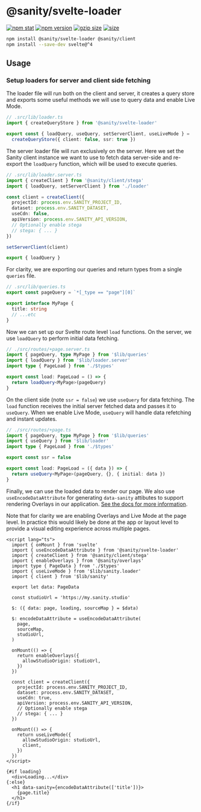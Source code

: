 # @sanity/svelte-loader

[![npm stat](https://img.shields.io/npm/dm/@sanity/svelte-loader.svg?style=flat-square)](https://npm-stat.com/charts.html?package=@sanity/svelte-loader)
[![npm version](https://img.shields.io/npm/v/@sanity/svelte-loader.svg?style=flat-square)](https://www.npmjs.com/package/@sanity/svelte-loader)
[![gzip size][gzip-badge]][bundlephobia]
[![size][size-badge]][bundlephobia]

```sh
npm install @sanity/svelte-loader @sanity/client
npm install --save-dev svelte@^4
```

## Usage

### Setup loaders for server and client side fetching

The loader file will run both on the client and server, it creates a query store and exports some useful methods we will use to query data and enable Live Mode.

```ts
// .src/lib/loader.ts
import { createQueryStore } from '@sanity/svelte-loader'

export const { loadQuery, useQuery, setServerClient, useLiveMode } =
  createQueryStore({ client: false, ssr: true })
```

The server loader file will run exclusively on the server. Here we set the Sanity client instance we want to use to fetch data server-side and re-export the `loadQuery` function, which will be used to execute queries.

```ts
// .src/lib/loader.server.ts
import { createClient } from '@sanity/client/stega'
import { loadQuery, setServerClient } from './loader'

const client = createClient({
  projectId: process.env.SANITY_PROJECT_ID,
  dataset: process.env.SANITY_DATASET,
  useCdn: false,
  apiVersion: process.env.SANITY_API_VERSION,
  // Optionally enable stega
  // stega: { ... }
})

setServerClient(client)

export { loadQuery }
```

For clarity, we are exporting our queries and return types from a single `queries` file.

```ts
// .src/lib/queries.ts
export const pageQuery = `*[_type == "page"][0]`

export interface MyPage {
  title: string
  // ...etc
}
```

Now we can set up our Svelte route level `load` functions. On the server, we use `loadQuery` to perform initial data fetching.

```ts
// ./src/routes/+page.server.ts
import { pageQuery, type MyPage } from '$lib/queries'
import { loadQuery } from '$lib/loader.server'
import type { PageLoad } from './$types'

export const load: PageLoad = () => {
  return loadQuery<MyPage>(pageQuery)
}
```

On the client side (note `ssr = false`) we use `useQuery` for data fetching. The `load` function receives the initial server fetched data and passes it to `useQuery`. When we enable Live Mode, `useQuery` will handle data refetching and instant updates.

```ts
// ./src/routes/+page.ts
import { pageQuery, type MyPage } from '$lib/queries'
import { useQuery } from '$lib/loader'
import type { PageLoad } from './$types'

export const ssr = false

export const load: PageLoad = ({ data }) => {
  return useQuery<MyPage>(pageQuery, {}, { initial: data })
}
```

Finally, we can use the loaded data to render our page. We also use `useEncodeDataAttribute` for generating `data-sanity` attibutes to support rendering Overlays in our application. [See the docs for more information](https://www.sanity.io/docs/loaders-and-overlays#26cf681fadd4).

Note that for clarity we are enabling Overlays and Live Mode at the page level. In practice this would likely be done at the app or layout level to provide a visual editing experience across multiple pages.

```svelte
<script lang="ts">
  import { onMount } from 'svelte'
  import { useEncodeDataAttribute } from '@sanity/svelte-loader'
  import { createClient } from '@sanity/client/stega'
  import { enableOverlays } from '@sanity/overlays'
  import type { PageData } from './$types'
  import { useLiveMode } from '$lib/sanity.loader'
  import { client } from '$lib/sanity'

  export let data: PageData

  const studioUrl = 'https://my.sanity.studio'

  $: ({ data: page, loading, sourceMap } = $data)

  $: encodeDataAttribute = useEncodeDataAttribute(
    page,
    sourceMap,
    studioUrl,
  )

  onMount(() => {
    return enableOverlays({
      allowStudioOrigin: studioUrl,
    })
  })

  const client = createClient({
    projectId: process.env.SANITY_PROJECT_ID,
    dataset: process.env.SANITY_DATASET,
    useCdn: true,
    apiVersion: process.env.SANITY_API_VERSION,
    // Optionally enable stega
    // stega: { ... }
  })

  onMount(() => {
    return useLiveMode({
      allowStudioOrigin: studioUrl,
      client,
    })
  })
</script>

{#if loading}
  <div>Loading...</div>
{:else}
  <h1 data-sanity={encodeDataAttribute(['title'])}>
    {page.title}
  </h1>
{/if}
```

[gzip-badge]: https://img.shields.io/bundlephobia/minzip/@sanity/svelte-loader?label=gzip%20size&style=flat-square
[size-badge]: https://img.shields.io/bundlephobia/min/@sanity/svelte-loader?label=size&style=flat-square
[bundlephobia]: https://bundlephobia.com/package/@sanity/svelte-loader
